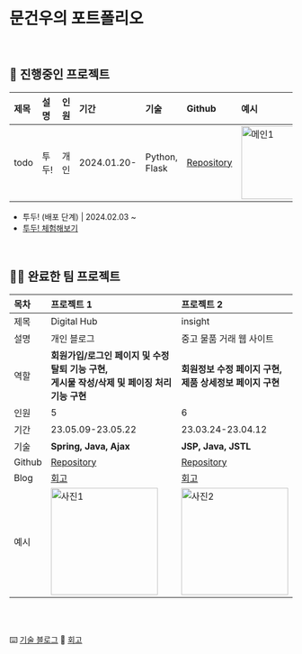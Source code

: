 # 문건우의 포트폴리오

<br>

## 📌 진행중인 프로젝트

|제목|설명|인원|기간|기술|Github|예시|
|:---|:---|:---|:---|:---|:---|:---|
| todo | 투두! | 개인 | 2024.01.20- | Python, Flask | <a href="https://github.com/GEONU-MOON/todo" target="_blank">Repository</a> | <img height="130" alt="메인1" src="https://github.com/GEONU-MOON/GEONU-MOON/assets/121227401/d710250d-7997-46a0-9534-d4c4ca61dcb1"> |


- 투두! (배포 단계) | 2024.02.03 ~
- [투두! 체험해보기](http://13.209.6.174/)

<br>

## 👏🏼 완료한 팀 프로젝트

|목차|**프로젝트 1**|**프로젝트 2**|
|:---|:---|:---|
| 제목 | Digital Hub | insight |
| 설명 | 개인 블로그 | 중고 물품 거래 웹 사이트 |
| 역할 | **회원가입/로그인 페이지 및 수정 탈퇴 기능 구현, <br>게시물 작성/삭제 및 페이징 처리 기능 구현** | **회원정보 수정 페이지 구현, <br>제품 상세정보 페이지 구현** |
| 인원 | 5 | 6 |
| 기간 | 23.05.09-23.05.22 | 23.03.24-23.04.12 |
| 기술 | **Spring, Java, Ajax** | **JSP, Java, JSTL** |
| Github | <a href="https://github.com/GEONU-MOON/spring-project" target="_blank">Repository</a> | <a href="https://github.com/rilac/insight" target="_blank">Repository</a> |
| Blog | <a href="" target="_blank">회고</a> | <a href="" target="_blank">회고</a> |
| 예시 | <img height="190" alt="사진1" src="https://github.com/GEONU-MOON/GEONU-MOON/assets/121227401/ad096377-fc9b-44d3-b87d-7c61b2d2d253"> | <img height="190" alt="사진2" src="https://github.com/GEONU-MOON/GEONU-MOON/assets/121227401/f6cc3ba0-4e60-4271-8b11-a8a4805d8b8c"> |

<br>
<br>

⌨️ [기술 블로그](https://velog.io/@moondy2209/)
💭 [회고]()
